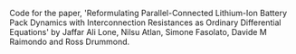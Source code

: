 Code for the paper, 'Reformulating Parallel-Connected Lithium-Ion Battery Pack Dynamics with Interconnection Resistances as Ordinary Differential Equations' by Jaffar Ali Lone, Nilsu Atlan, Simone Fasolato, Davide M Raimondo and Ross Drummond.

